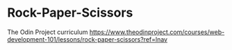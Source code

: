 # Rock-Paper-Scissors

The Odin Project curriculum
https://www.theodinproject.com/courses/web-development-101/lessons/rock-paper-scissors?ref=lnav
